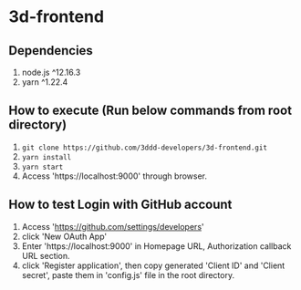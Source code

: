 # 3d-frontend

Dependencies
-------------
1. node.js ^12.16.3
2. yarn ^1.22.4

How to execute (Run below commands from root directory)
-------------
1. `git clone https://github.com/3ddd-developers/3d-frontend.git`
2. `yarn install`
3. `yarn start` 
4. Access 'https://localhost:9000' through browser.

How to test Login with GitHub account
-------------
1. Access 'https://github.com/settings/developers' 
2. click 'New OAuth App'
3. Enter 'https://localhost:9000' in Homepage URL, Authorization callback URL section. 
4. click 'Register application', then copy generated 'Client ID' and 'Client secret', paste them in 'config.js' file in the root directory. 